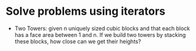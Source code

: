 # Solve problems using iterators
- Two Towers: given n uniquely sized cubic blocks and that each block has a face area between 1
and n. If we build two towers by stacking these blocks, how close can we get their heights?

